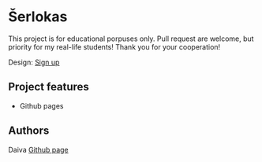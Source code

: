 # Šerlokas

This project is for educational porpuses only. Pull request are welcome, but priority for my real-life students! Thank you for your cooperation!


Design: [Sign up](https://cdn.discordapp.com/attachments/648536139677958156/648860801997996052/day1dr.png)

## Project features

- Github pages

## Authors 

Daiva [Github page](https://github.com/DaivaGlei)
